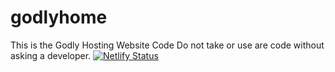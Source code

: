 # godlyhome
This is the Godly Hosting Website Code 
Do not take or use are code without asking a developer.
[![Netlify Status](https://api.netlify.com/api/v1/badges/aaa67de5-93df-45fc-ab16-e4efcafbd639/deploy-status)](https://app.netlify.com/sites/modest-hugle-8c04fe/deploys)
